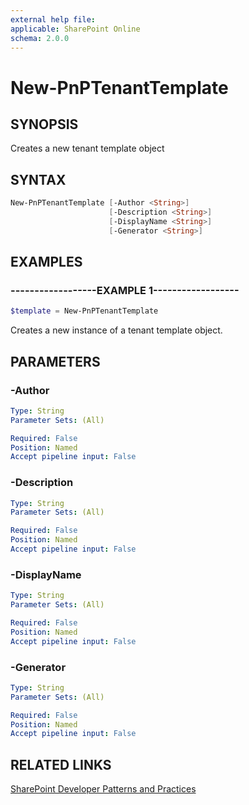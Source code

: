 ```yaml
---
external help file:
applicable: SharePoint Online
schema: 2.0.0
---
```

# New-PnPTenantTemplate

## SYNOPSIS
Creates a new tenant template object

## SYNTAX 

```powershell
New-PnPTenantTemplate [-Author <String>]
                      [-Description <String>]
                      [-DisplayName <String>]
                      [-Generator <String>]
```

## EXAMPLES

### ------------------EXAMPLE 1------------------
```powershell
$template = New-PnPTenantTemplate
```

Creates a new instance of a tenant template object.

## PARAMETERS

### -Author


```yaml
Type: String
Parameter Sets: (All)

Required: False
Position: Named
Accept pipeline input: False
```

### -Description


```yaml
Type: String
Parameter Sets: (All)

Required: False
Position: Named
Accept pipeline input: False
```

### -DisplayName


```yaml
Type: String
Parameter Sets: (All)

Required: False
Position: Named
Accept pipeline input: False
```

### -Generator


```yaml
Type: String
Parameter Sets: (All)

Required: False
Position: Named
Accept pipeline input: False
```

## RELATED LINKS

[SharePoint Developer Patterns and Practices](http://aka.ms/sppnp)